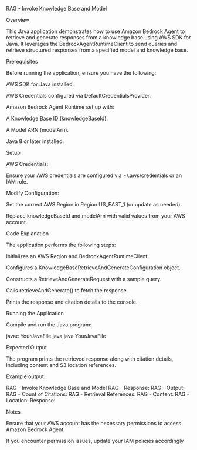 RAG - Invoke Knowledge Base and Model

Overview

This Java application demonstrates how to use Amazon Bedrock Agent to retrieve and generate responses from a knowledge base using AWS SDK for Java. It leverages the BedrockAgentRuntimeClient to send queries and retrieve structured responses from a specified model and knowledge base.

Prerequisites

Before running the application, ensure you have the following:

AWS SDK for Java installed.

AWS Credentials configured via DefaultCredentialsProvider.

Amazon Bedrock Agent Runtime set up with:

A Knowledge Base ID (knowledgeBaseId).

A Model ARN (modelArn).

Java 8 or later installed.

Setup

AWS Credentials:

Ensure your AWS credentials are configured via ~/.aws/credentials or an IAM role.

Modify Configuration:

Set the correct AWS Region in Region.US_EAST_1 (or update as needed).

Replace knowledgeBaseId and modelArn with valid values from your AWS account.

Code Explanation

The application performs the following steps:

Initializes an AWS Region and BedrockAgentRuntimeClient.

Configures a KnowledgeBaseRetrieveAndGenerateConfiguration object.

Constructs a RetrieveAndGenerateRequest with a sample query.

Calls retrieveAndGenerate() to fetch the response.

Prints the response and citation details to the console.

Running the Application

Compile and run the Java program:

javac YourJavaFile.java
java YourJavaFile

Expected Output

The program prints the retrieved response along with citation details, including content and S3 location references.

Example output:

RAG - Invoke Knowledge Base and Model
RAG - Response: <Response Details>
RAG - Output: <Generated Text>
RAG - Count of Citations: <Number>
RAG - Retrieval References: <Number>
RAG - Content: <Reference Content>
RAG - Location: <S3 URI>
Response: <Generated Text>

Notes

Ensure that your AWS account has the necessary permissions to access Amazon Bedrock Agent.

If you encounter permission issues, update your IAM policies accordingly